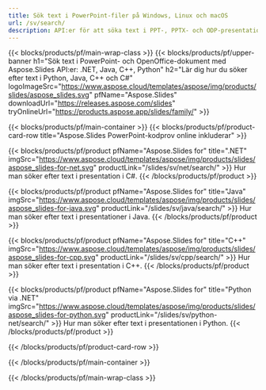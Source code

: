 ```yaml
---
title: Sök text i PowerPoint-filer på Windows, Linux och macOS
url: /sv/search/
description: API:er för att söka text i PPT-, PPTX- och ODP-presentationer
---
```


{{< blocks/products/pf/main-wrap-class >}}
{{< blocks/products/pf/upper-banner h1="Sök text i PowerPoint- och OpenOffice-dokument med Aspose.Slides API:er: .NET, Java, C++, Python" h2="Lär dig hur du söker efter text i Python, Java, C++ och C#" logoImageSrc="https://www.aspose.cloud/templates/aspose/img/products/slides/aspose_slides.svg" pfName="Aspose.Slides" downloadUrl="https://releases.aspose.com/slides" tryOnlineUrl="https://products.aspose.app/slides/family/" >}}

{{< blocks/products/pf/main-container >}}
{{< blocks/products/pf/product-card-row title="Aspose.Slides PowerPoint-kodprov online inkluderar" >}}

{{< blocks/products/pf/product pfName="Aspose.Slides for" title=".NET" imgSrc="https://www.aspose.cloud/templates/aspose/img/products/slides/aspose_slides-for-net.svg" productLink="/slides/sv/net/search/" >}}
Hur man söker efter text i presentation i C#.
{{< /blocks/products/pf/product >}}

{{< blocks/products/pf/product pfName="Aspose.Slides for" title="Java" imgSrc="https://www.aspose.cloud/templates/aspose/img/products/slides/aspose_slides-for-java.svg" productLink="/slides/sv/java/search/" >}}
Hur man söker efter text i presentationer i Java.
{{< /blocks/products/pf/product >}}

{{< blocks/products/pf/product pfName="Aspose.Slides for" title="C++" imgSrc="https://www.aspose.cloud/templates/aspose/img/products/slides/aspose_slides-for-cpp.svg" productLink="/slides/sv/cpp/search/" >}}
Hur man söker efter text i presentation i C++.
{{< /blocks/products/pf/product >}}

{{< blocks/products/pf/product pfName="Aspose.Slides for" title="Python via .NET" imgSrc="https://www.aspose.cloud/templates/aspose/img/products/slides/aspose_slides-for-python.svg" productLink="/slides/sv/python-net/search/" >}}
Hur man söker efter text i presentationen i Python.
{{< /blocks/products/pf/product >}}

{{< /blocks/products/pf/product-card-row >}}

{{< /blocks/products/pf/main-container >}}

{{< /blocks/products/pf/main-wrap-class >}}
